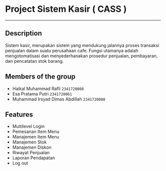 # Project Sistem Kasir ( CASS )

---

## Description

Sistem kasir, merupakan sistem yang mendukung jalannya proses transaksi penjualan dalam suatu perusahaan cafe. Fungsi utamanya adalah mengotomatisasi dan menyederhanakan prosedur penjualan, pembayaran, dan pencatatan stok barang.

## Members of the group

- Haikal Muhammad Rafli `2341720008`
- Esa Pratama Putri `2341720061`
- Muhammad Irsyad Dimas Abdillah `2341720088`

## Features

- Multilevel Login
- Pemesanan Item Menu
- Manajemen Item Menu
- Manajemen Stok
- Manajemen Diskon
- Riwayat Penjualan
- Laporan Pendapatan
- Log out